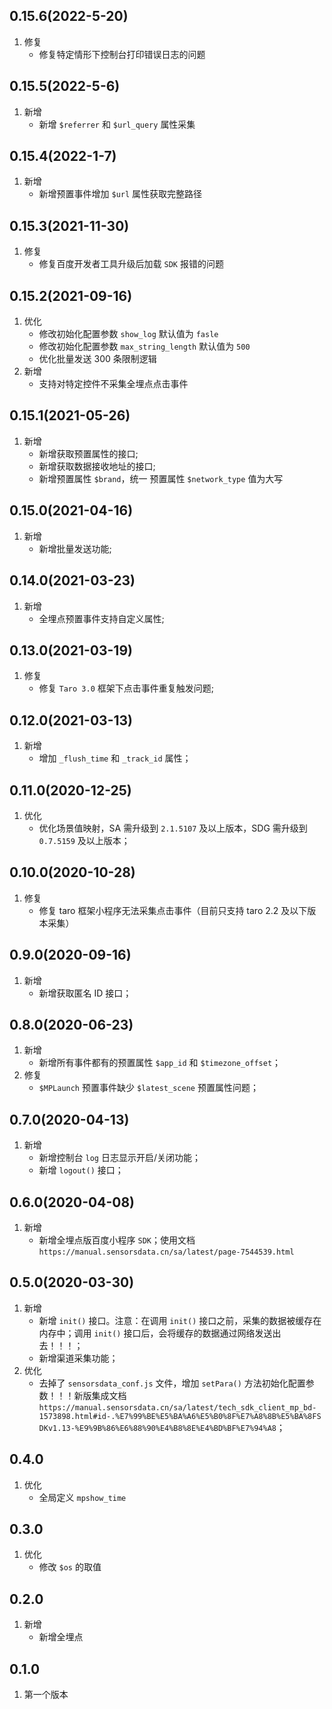 ## 0.15.6(2022-5-20)
1.  修复
    - 修复特定情形下控制台打印错误日志的问题

## 0.15.5(2022-5-6)
1.  新增
    - 新增 `$referrer` 和 `$url_query` 属性采集

## 0.15.4(2022-1-7)
1.  新增
    - 新增预置事件增加 `$url` 属性获取完整路径

## 0.15.3(2021-11-30)
1.  修复
    - 修复百度开发者工具升级后加载 `SDK` 报错的问题

## 0.15.2(2021-09-16)
1.  优化
    - 修改初始化配置参数 `show_log` 默认值为 `fasle`
    - 修改初始化配置参数 `max_string_length` 默认值为 `500`
    - 优化批量发送 300 条限制逻辑
2.  新增
    - 支持对特定控件不采集全埋点点击事件

## 0.15.1(2021-05-26)
1. 新增
    - 新增获取预置属性的接口;
    - 新增获取数据接收地址的接口;
    - 新增预置属性 `$brand`，统一 预置属性 `$network_type` 值为大写

## 0.15.0(2021-04-16)
1. 新增
    - 新增批量发送功能;

## 0.14.0(2021-03-23)
1. 新增
    - 全埋点预置事件支持自定义属性;

## 0.13.0(2021-03-19)
1. 修复
    - 修复 `Taro 3.0` 框架下点击事件重复触发问题;

## 0.12.0(2021-03-13)
1. 新增
    - 增加 `_flush_time` 和 `_track_id` 属性；


## 0.11.0(2020-12-25)
1. 优化
    - 优化场景值映射，SA 需升级到 `2.1.5107` 及以上版本，SDG 需升级到 `0.7.5159` 及以上版本；

## 0.10.0(2020-10-28)
1.  修复
    - 修复 taro 框架小程序无法采集点击事件（目前只支持 taro 2.2 及以下版本采集）

## 0.9.0(2020-09-16)
1. 新增
    -  新增获取匿名 ID 接口；

## 0.8.0(2020-06-23)
1. 新增
    - 新增所有事件都有的预置属性 `$app_id` 和 `$timezone_offset`；
2. 修复
    - `$MPLaunch` 预置事件缺少 `$latest_scene` 预置属性问题；
    
## 0.7.0(2020-04-13)
1. 新增
    - 新增控制台 `log` 日志显示开启/关闭功能；
    - 新增 `logout()` 接口；

## 0.6.0(2020-04-08)
1. 新增
    - 新增全埋点版百度小程序 `SDK`；使用文档 `https://manual.sensorsdata.cn/sa/latest/page-7544539.html`

## 0.5.0(2020-03-30)
1. 新增
    - 新增 `init()` 接口。注意：在调用 `init()` 接口之前，采集的数据被缓存在内存中；调用 `init()` 接口后，会将缓存的数据通过网络发送出去！！！；
    - 新增渠道采集功能；
2. 优化
    - 去掉了 `sensorsdata_conf.js` 文件，增加 `setPara()` 方法初始化配置参数！！！新版集成文档 `https://manual.sensorsdata.cn/sa/latest/tech_sdk_client_mp_bd-1573898.html#id-.%E7%99%BE%E5%BA%A6%E5%B0%8F%E7%A8%8B%E5%BA%8FSDKv1.13-%E9%9B%86%E6%88%90%E4%B8%8E%E4%BD%BF%E7%94%A8`；

## 0.4.0
1. 优化
    - 全局定义 `mpshow_time`

## 0.3.0
1. 优化
    - 修改 `$os` 的取值

## 0.2.0
1. 新增
    - 新增全埋点

## 0.1.0
1. 第一个版本
